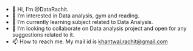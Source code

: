 - 👋 Hi, I’m @DataRachit.
- 👀 I’m interested in Data analysis, gym and reading.
- 🌱 I’m currently learning subject related to Data Analysis.
- 💞️ I’m looking to collaborate on Data analysis project and open for any suggestions related to it.
- 📫 How to reach me. My mail id is khantwal.rachit@gmail.com

<!---
DataRachit/DataRachit is a ✨ special ✨ repository because its `README.md` (this file) appears on your GitHub profile.
You can click the Preview link to take a look at your changes.
--->
